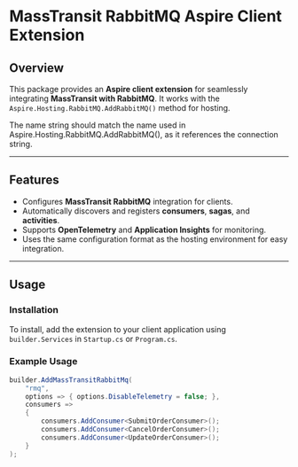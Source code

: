 # MassTransit RabbitMQ Aspire Client Extension

## Overview

This package provides an **Aspire client extension** for seamlessly integrating **MassTransit with RabbitMQ**. It works with the `Aspire.Hosting.RabbitMQ.AddRabbitMQ()` method for hosting.

The name string should match the name used in Aspire.Hosting.RabbitMQ.AddRabbitMQ(), as it references the connection string.

---

## Features

- Configures **MassTransit RabbitMQ** integration for clients.
- Automatically discovers and registers **consumers**, **sagas**, and **activities**.
- Supports **OpenTelemetry** and **Application Insights** for monitoring.
- Uses the same configuration format as the hosting environment for easy integration.

---

## Usage

### Installation

To install, add the extension to your client application using `builder.Services` in `Startup.cs` or `Program.cs`.

### Example Usage

```csharp
builder.AddMassTransitRabbitMq(
    "rmq",
    options => { options.DisableTelemetry = false; },
    consumers =>
    {
        consumers.AddConsumer<SubmitOrderConsumer>();
        consumers.AddConsumer<CancelOrderConsumer>();
        consumers.AddConsumer<UpdateOrderConsumer>();
    }
);
```
